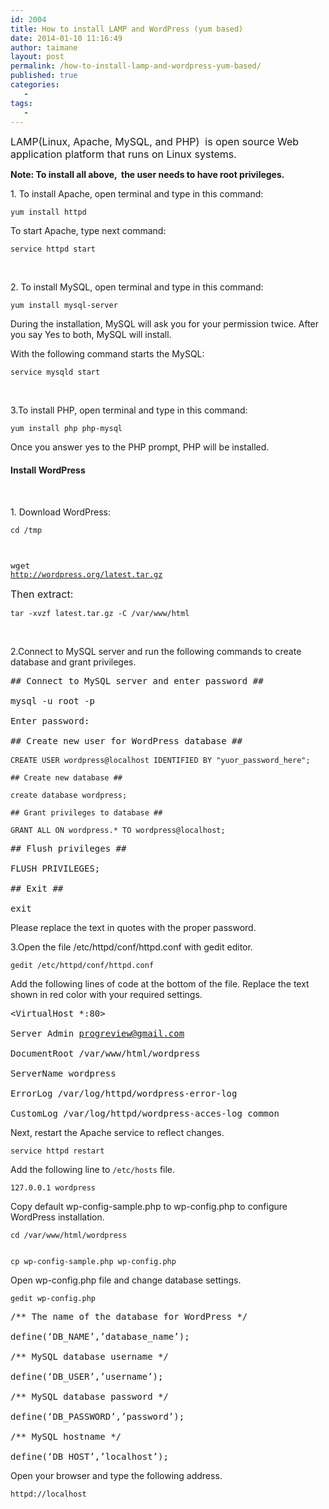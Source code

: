 ```yaml
---
id: 2004
title: How to install LAMP and WordPress (yum based)
date: 2014-01-10 11:16:49
author: taimane
layout: post
permalink: /how-to-install-lamp-and-wordpress-yum-based/
published: true
categories:
   -
tags:
   -
---
```

<p dir="ltr"><span style="font-size: 16px;">LAMP(Linux, Apache, MySQL, and PHP)  is open source Web application platform that runs on Linux systems.</span></p>
<p dir="ltr"><strong>Note: To install all above,  the user needs to have root privileges.</strong></p>
<p dir="ltr">1. To install Apache, open terminal and type in this command:</p>
<p dir="ltr"><code>yum install httpd</code></p>
<p dir="ltr">To start Apache, type next command:</p>
<p dir="ltr"><code>service httpd start</code></p>
<b><b> </b></b>
<p dir="ltr">2. To install MySQL, open terminal and type in this command:</p>
<p dir="ltr"><code>yum install mysql-server</code></p>
<p dir="ltr">During the installation, MySQL will ask you for your permission twice. After you say Yes to both, MySQL will install.</p>
<p dir="ltr">With the following command starts the MySQL:</p>
<p dir="ltr"><code>service mysqld start</code></p>
<b><b> </b></b>
<p dir="ltr">3.To install PHP, open terminal and type in this command:</p>
<p dir="ltr"><code>yum install php php-mysql</code></p>
<p dir="ltr">Once you answer yes to the PHP prompt, PHP will be installed.</p>

<h4 dir="ltr">Install WordPress</h4>
<b><b> </b></b>
<p dir="ltr">1. Download WordPress:</p>
<code>cd /tmp
<span style="font-family: Monaco, Consolas, 'Andale Mono', 'DejaVu Sans Mono', monospace; font-size: 13px;">wget </span><a style="font-size: 13px;" href="http://wordpress.org/latest.tar.gz">http://wordpress.org/latest.tar.gz</a></code>

<span style="font-size: 16px;">Then extract:</span>
<p dir="ltr"><code>tar -xvzf latest.tar.gz -C /var/www/html</code></p>
<b><b> </b></b>
<p dir="ltr">2.Connect to MySQL server and run the following commands to create database and grant privileges.</p>

<pre>## Connect to MySQL server and enter password ##
mysql -u root -p
Enter password:
## Create new user for WordPress database ##
<code>CREATE USER wordpress@localhost IDENTIFIED BY "yuor_password_here";
## Create new database ##
create database wordpress;
## Grant privileges to database ##
GRANT ALL ON wordpress.* TO wordpress@localhost;
</code>## Flush privileges ##
FLUSH PRIVILEGES;
## Exit ##
exit</pre>
<p dir="ltr">Please replace the text in quotes with the proper password. <b><b> </b></b></p>
<p dir="ltr">3.Open the file /etc/httpd/conf/httpd.conf with gedit editor.</p>
<p dir="ltr"><code>gedit /etc/httpd/conf/httpd.conf</code></p>
<p dir="ltr">Add the following lines of code at the bottom of the file. Replace the text shown in red color with your required settings.</p>

<pre dir="ltr">&lt;VirtualHost *:80&gt;
Server Admin <a href="mailto:progreview@gmail.com">progreview@gmail.com</a>
DocumentRoot /var/www/html/wordpress
ServerName wordpress
ErrorLog /var/log/httpd/wordpress-error-log
CustomLog /var/log/httpd/wordpress-acces-log common</pre>
<p dir="ltr">Next, restart the Apache service to reflect changes.
<code>service httpd restart</code></p>
<p dir="ltr">Add the following line to <code>/etc/hosts</code> file.
<code>127.0.0.1 wordpress</code></p>
<p dir="ltr">Copy default wp-config-sample.php to wp-config.php to configure WordPress installation.</p>
<p dir="ltr"><code>cd /var/www/html/wordpress
cp wp-config-sample.php wp-config.php</code></p>
<p dir="ltr">Open wp-config.php file and change database settings.</p>
<p dir="ltr"><code>gedit wp-config.php</code></p>

<pre dir="ltr">/** The name of the database for WordPress */
define(‘DB_NAME’,’database_name’);
/** MySQL database username */
define(‘DB_USER’,’username’);
/** MySQL database password */ 
define(‘DB_PASSWORD’,’password’);
/** MySQL hostname */
define(‘DB_HOST’,’localhost’);</pre>
<p dir="ltr">Open your browser and type the following address.
<code>httpd://localhost</code></p>  

